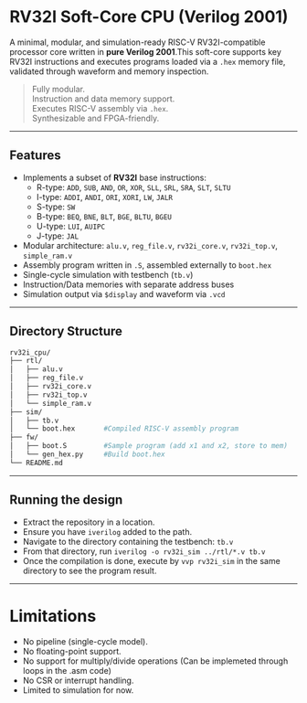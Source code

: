 # RV32I Soft-Core CPU (Verilog 2001)

A minimal, modular, and simulation-ready RISC-V RV32I-compatible processor core written in **pure Verilog 2001**.This soft-core supports key RV32I instructions and executes programs loaded via a `.hex` memory file, validated through waveform and memory inspection.

> Fully modular.  
> Instruction and data memory support.  
> Executes RISC-V assembly via `.hex`.  
> Synthesizable and FPGA-friendly.
---

## Features

- Implements a subset of **RV32I** base instructions:
  - R-type: `ADD`, `SUB`, `AND`, `OR`, `XOR`, `SLL`, `SRL`, `SRA`, `SLT`, `SLTU`
  - I-type: `ADDI`, `ANDI`, `ORI`, `XORI`, `LW`, `JALR`
  - S-type: `SW`
  - B-type: `BEQ`, `BNE`, `BLT`, `BGE`, `BLTU`, `BGEU`
  - U-type: `LUI`, `AUIPC`
  - J-type: `JAL`
- Modular architecture: `alu.v`, `reg_file.v`, `rv32i_core.v`, `rv32i_top.v`, `simple_ram.v`
- Assembly program written in `.S`, assembled externally to `boot.hex`
- Single-cycle simulation with testbench (`tb.v`)
- Instruction/Data memories with separate address buses
- Simulation output via `$display` and waveform via `.vcd`

---

## Directory Structure

```bash
rv32i_cpu/
├── rtl/
│   ├── alu.v
│   ├── reg_file.v
│   ├── rv32i_core.v
│   ├── rv32i_top.v
│   └── simple_ram.v
├── sim/
│   ├── tb.v
│   └── boot.hex       #Compiled RISC-V assembly program
├── fw/
│   ├── boot.S         #Sample program (add x1 and x2, store to mem)
│   └── gen_hex.py     #Build boot.hex
└── README.md
```
---

## Running the design
  - Extract the repository in a location.
  - Ensure you have ```iverilog``` added to the path.
  - Navigate to the directory containing the testbench: ```tb.v```
  - From that directory, run ```iverilog -o rv32i_sim ../rtl/*.v tb.v```
  - Once the compilation is done, execute by ```vvp rv32i_sim``` in the same directory to see the program result.
---

# Limitations
  - No pipeline (single-cycle model).
  - No floating-point support.
  - No support for multiply/divide operations (Can be implemeted through loops in the .asm code)
  - No CSR or interrupt handling.
  - Limited to simulation for now.
